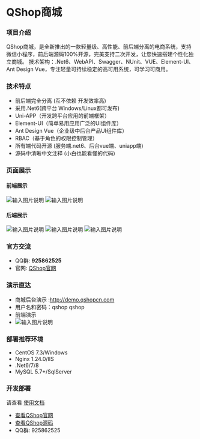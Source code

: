 # QShop商城

### 项目介绍
QShop商城，是全新推出的一款轻量级、高性能、前后端分离的电商系统，支持微信小程序，前后端源码100%开源，完美支持二次开发，让您快速搭建个性化独立商城。 技术架构：.Net6、WebAPI、Swagger、NUnit、VUE、Element-UI、Ant Design Vue，专注轻量可持续稳定的高可用系统，可学习可商用。

### 技术特点

- 前后端完全分离 (互不依赖 开发效率高)
- 采用.Net6(跨平台 Windows/Linux都可发布)
- Uni-APP（开发跨平台应用的前端框架）
- Element-UI（简单易用应用广泛的UI组件库）
- Ant Design Vue（企业级中后台产品UI组件库）
- RBAC（基于角色的权限控制管理）
- 所有端代码开源 (服务端.net6、后台vue端、uniapp端)
- 源码中清晰中文注释 (小白也能看懂的代码)

    

### 页面展示
#### 前端展示
![输入图片说明](https://apidemo.qshopcn.com/wwwroot/docImg/show/showxiaochengxu01.png)
![输入图片说明](https://apidemo.qshopcn.com/wwwroot/docImg/show/showxiaochengxu02.png)

#### 后端展示
![输入图片说明](https://apidemo.qshopcn.com/wwwroot/docImg/show/showadmin01.png)
![输入图片说明](https://apidemo.qshopcn.com/wwwroot/docImg/show/showadmin02.png)
![输入图片说明](https://apidemo.qshopcn.com/wwwroot/docImg/show/showadmin03.png)



### 官方交流
- QQ群:  **925862525**
- 官网:   [QShop官网](http://qshopcn.com/dashboard)


### 演示直达
- 商城后台演示 :http://demo.qshopcn.com
- 用户名和密码：qshop qshop
- 前端演示
- ![输入图片说明](https://apidemo.qshopcn.com/wwwroot/docImg/show/xiaochengxuma.jpg)




### 部署推荐环境
- CentOS 7.3/Windows
- Nginx 1.24.0/IIS
- .Net6/7/8
- MySQL 5.7+/SqlServer


### 开发部署
请查看 [使用文档](http://qshopcn.com/usagedoc/index)


- [查看QShop官网](http://qshopcn.com)
- [查看QShop源码](https://gitee.com/qiushuochina/QShop)
- QQ群: 925862525








